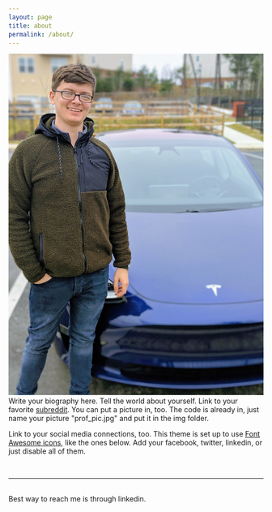 ```yaml
---
layout: page
title: about
permalink: /about/
---
```


<img class="col one right" src="/img/prof_pic.jpg">

<br/>
Write your biography here. Tell the world about yourself. Link to your favorite <a href="http://reddit.com" target="blank">subreddit</a>. You can put a picture in, too. The code is already in, just name your picture "prof_pic.jpg" and put it in the img folder. 

Link to your social media connections, too. This theme is set up to use <a href="http://fortawesome.github.io/Font-Awesome/" target="blank">Font Awesome icons</a>, like the ones below. Add your facebook, twitter, linkedin, or just disable all of them. 


<br/>
<hr/>
<br/>
<span class="contacticon center">
	<a href="mailto:jcaseydev@gmail.com"><i class="fa fa-envelope-square"></i></a>
	<a href="https://github.com" target="https://github.com/jmcs811"><i class="fa fa-github-square"></i></a>
	<a href="https://www.linkedin.com" target="https://www.linkedin.com/in/justin-casey-443489ab/"><i class="fa fa-linkedin-square"></i></a>
</span>

<div class="col three caption">
	Best way to reach me is through linkedin.
</div>

